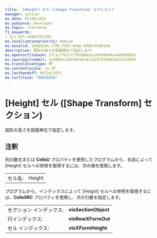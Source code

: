 ```yaml
---
title: '[Height] セル ([Shape Transform] セクション)'
manager: soliver
ms.date: 03/09/2015
ms.audience: Developer
ms.topic: reference
f1_keywords:
- Vis_DSS.chm82251195
ms.localizationpriority: medium
ms.assetid: 194d5beb-c705-f567-84de-8305c41081a8
description: 図形の高さを図面単位で指定します。
ms.openlocfilehash: 27c1c7fb17cf392d6d3ecad7090d4c4ade95005a
ms.sourcegitcommit: a1d9041c20256616c9c183f7d1049142a7ac6991
ms.translationtype: MT
ms.contentlocale: ja-JP
ms.lasthandoff: 09/24/2021
ms.locfileid: "59628242"
---
```

# <a name="height-cell-shape-transform-section"></a>[Height] セル ([Shape Transform] セクション)

図形の高さを図面単位で指定します。
  
## <a name="remarks"></a>注釈

別の数式または **CellsU** プロパティを使用したプログラムから、名前によって [Height] セルへの参照を取得するには、次の値を使用します。 
  
|||
|:-----|:-----|
| セル名:  <br/> | Height  <br/> |
   
プログラムから、インデックスによって [Height] セルへの参照を取得するには、**CellsSRC** プロパティを使用し、次の引数を指定します。 
  
|||
|:-----|:-----|
| セクション インデックス:  <br/> |**visSectionObject** <br/> |
| 行インデックス:  <br/> |**visRowXFormOut** <br/> |
| セル インデックス:  <br/> |**visXFormHeight** <br/> |
   

